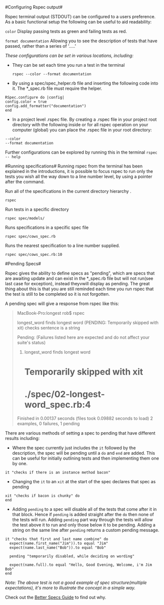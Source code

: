 #Configuring Rspec output#

Rspec terminal output (STDOUT) can be configured to a users preference. As a basic functional setup the following can be useful to aid readability:

`color` Display passing tests as green and failing tests as red.
    
`format documentation` Allowing you to see the description of tests that have passed, rather than a series of  '.....'

*These configurations can be set in various locations, including:*

 - They can be set each time you run a test in the terminal

    `rspec --color --format documentation`

 - By using a spec/spec_helper.rb file and inserting the following code into it. The *_spec.rb file must require the helper.
```
RSpec.configure do |config|
config.color = true
config.add_formatter("documentation")
end
```
 - In a project level .rspec file. By creating a .rspec file in your project root directory with the following inside or for all rspec operation on your computer (global) you can place the .rspec file in your root directory:
```
--color
--format documentation
```

Further configurations can be explored by running this in the terminal
    `rspec -- help`

#Running specifications#
Running rspec from the terminal has been explained in the introductions, it is possible to focus rspec to run only the tests you wish all the way down to a line number level, by using a pointer after the command.


Run all of the specifications in the current directory hierarchy .

`rspec`
    
Run tests in a specific directory

`rspec spec/models/`
    
Runs specifications in a specific spec file

`rspec spec/cows_spec.rb`

Runs the nearest specification to a line number supplied.

`rspec spec/cows_spec.rb:10`

#Pending Specs#

Rspec gives the ability to define specs as "pending", which are specs that are awaiting update and can exist in the *_spec.rb file but will not run(see last case for exception), instead theyvwill display as pending. The great thing about this is that you are still reminded each time you run rspec that the test is still to be completed so it is not forgotten.

A pending spec will give a response from rspec like this:
>MacBook-Pro:longest rob$ rspec
>
>longest_word
>  finds longest word (PENDING: Temporarily skipped with xit)
>  checks sentence is a string
>
>Pending: (Failures listed here are expected and do not affect your suite's status)
>
>  1) longest_word finds longest word
>     # Temporarily skipped with xit
>     # ./spec/02-longest-word_spec.rb:4
>
>Finished in 0.00137 seconds (files took 0.09882 seconds to load)
>2 examples, 0 failures, 1 pending


There are various methods of setting a spec to pending that have different results including:

- Where the spec currently just includes the `it` followed by the description, the spec will be pending until a `do` and `end` are added. This can be useful for initially outlining tests and then implementing them one by one.
```
it "checks if there is an instance method bacon"
```

- Changing the `it` to an `xit` at the start of the spec declares that spec as pending
```
xit "checks if bacon is chunky" do
end
```
- Adding `pending` to a spec will disable all of the tests that come after it in that block. Hence if `pending` is added straight after the `do` then none of the tests will run. Adding `pending` part way through the tests will allow the test above it to run and only those below it to be pending.
Adding a string on the same line after `pending` returns a custom pending message.
```
it "checks that first and last name combine" do
  expect(name.first_name("Jim")).to equal "Jim"
  expect(name.last_name("Bob")).to equal "Bob"

  pending "temporarily disabled, while deciding on wording"

  expect(name.full).to equal "Hello, Good Evening, Welcome, i'm Jim Bob"
end
```

*Note: The above test is not a good example of spec structure(multiple expectations), it's more to illustrate the concept in a simple way.*

Check out the [Better Specs Guide](http://betterspecs.org/) to find out why.
